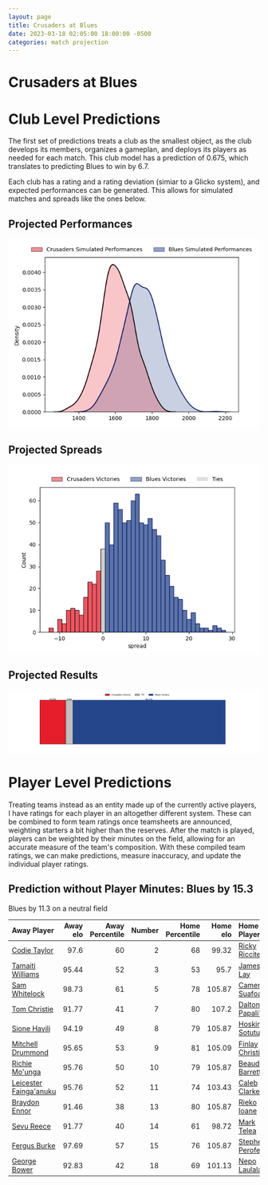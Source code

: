 ```yaml
---  
layout: page  
title: Crusaders at Blues  
date: 2023-03-18 02:05:00 18:00:00 -0500  
categories: match projection  
---
```

# Crusaders at Blues

# Club Level Predictions


The first set of predictions treats a club as the smallest object, as the club develops its members, organizes a gameplan, and deploys its players as needed for each match. This club model has a prediction of 0.675, which translates to predicting Blues to win by 6.7.

Each club has a rating and a rating deviation (simiar to a Glicko system), and expected performances can be generated. This allows for simulated matches and spreads like the ones below.
## Projected Performances


![Projected Performances](plots/performances_2023-03-18-Blues-Crusaders.png)
## Projected Spreads


![Projected Spreads](plots/spreads_2023-03-18-Blues-Crusaders.png)
## Projected Results


![Projected Results](plots/resultbar_2023-03-18-Blues-Crusaders.png)
# Player Level Predictions


Treating teams instead as an entity made up of the currently active players, I have ratings for each player in an altogether different system. These can be combined to form team ratings once teamsheets are announced, weighting starters a bit higher than the reserves. After the match is played, players can be weighted by their minutes on the field, allowing for an accurate measure of the team's composition. With these compiled team ratings, we can make predictions, measure inaccuracy, and update the individual player ratings.
## Prediction without Player Minutes: Blues by 15.3


Blues by 11.3 on a neutral field



| Away Player                                                                 |   Away elo |   Away Percentile |   Number |   Home Percentile |   Home elo | Home Player                                                     |
|:----------------------------------------------------------------------------|-----------:|------------------:|---------:|------------------:|-----------:|:----------------------------------------------------------------|
| [Codie Taylor](..//playerfiles//CodieTaylor_cleaned.md)                     |      97.6  |                60 |        2 |                68 |      99.32 | [Ricky Riccitelli](..//playerfiles//RickyRiccitelli_cleaned.md) |
| [Tamaiti Williams](..//playerfiles//TamaitiWilliams_cleaned.md)             |      95.44 |                52 |        3 |                53 |      95.7  | [James Lay](..//playerfiles//JamesLay_cleaned.md)               |
| [Sam Whitelock](..//playerfiles//SamWhitelock_cleaned.md)                   |      98.73 |                61 |        5 |                78 |     105.87 | [Cameron Suafoa](..//playerfiles//CameronSuafoa_cleaned.md)     |
| [Tom Christie](..//playerfiles//TomChristie_cleaned.md)                     |      91.77 |                41 |        7 |                80 |     107.2  | [Dalton Papali'i](..//playerfiles//DaltonPapali'i_cleaned.md)   |
| [Sione Havili](..//playerfiles//SioneHavili_cleaned.md)                     |      94.19 |                49 |        8 |                79 |     105.87 | [Hoskins Sotutu](..//playerfiles//HoskinsSotutu_cleaned.md)     |
| [Mitchell Drummond](..//playerfiles//MitchellDrummond_cleaned.md)           |      95.65 |                53 |        9 |                81 |     105.09 | [Finlay Christie](..//playerfiles//FinlayChristie_cleaned.md)   |
| [Richie Mo'unga](..//playerfiles//RichieMo'unga_cleaned.md)                 |      95.76 |                50 |       10 |                79 |     105.87 | [Beauden Barrett](..//playerfiles//BeaudenBarrett_cleaned.md)   |
| [Leicester Fainga'anuku](..//playerfiles//LeicesterFainga'anuku_cleaned.md) |      95.76 |                52 |       11 |                74 |     103.43 | [Caleb Clarke](..//playerfiles//CalebClarke_cleaned.md)         |
| [Braydon Ennor](..//playerfiles//BraydonEnnor_cleaned.md)                   |      91.46 |                38 |       13 |                80 |     105.87 | [Rieko Ioane](..//playerfiles//RiekoIoane_cleaned.md)           |
| [Sevu Reece](..//playerfiles//SevuReece_cleaned.md)                         |      91.77 |                40 |       14 |                61 |      98.72 | [Mark Telea](..//playerfiles//MarkTelea_cleaned.md)             |
| [Fergus Burke](..//playerfiles//FergusBurke_cleaned.md)                     |      97.69 |                57 |       15 |                76 |     105.87 | [Stephen Perofeta](..//playerfiles//StephenPerofeta_cleaned.md) |
| [George Bower](..//playerfiles//GeorgeBower_cleaned.md)                     |      92.83 |                42 |       18 |                69 |     101.13 | [Nepo Laulala](..//playerfiles//NepoLaulala_cleaned.md)         |

